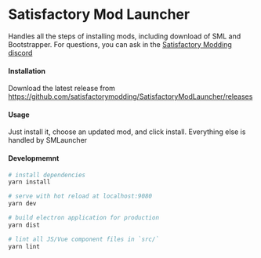 # Satisfactory Mod Launcher

Handles all the steps of installing mods, including download of SML and Bootstrapper. For questions, you can ask in the [Satisfactory Modding discord](https://discordapp.com/channels/370472939054956546/455857391477587979/677170263225270333)

#### Installation

Download the latest release from https://github.com/satisfactorymodding/SatisfactoryModLauncher/releases

#### Usage

Just install it, choose an updated mod, and click install. Everything else is handled by SMLauncher

#### Developmemnt
``` bash
# install dependencies
yarn install

# serve with hot reload at localhost:9080
yarn dev

# build electron application for production
yarn dist

# lint all JS/Vue component files in `src/`
yarn lint

```
